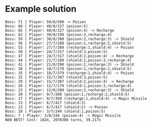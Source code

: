 # Example solution

    Boss: 71 | Player: 50/0/500 -> Poison
    Boss: 68 | Player: 40/0/327 (poison:5)
    Boss: 65 | Player: 40/0/327 (poison:4) -> Recharge
    Boss: 62 | Player: 30/0/199 (poison:3,recharge:4)
    Boss: 59 | Player: 30/0/300 (poison:2,recharge:3) -> Shield
    Boss: 56 | Player: 27/7/288 (poison:1,recharge:2,shield:5)
    Boss: 53 | Player: 27/7/389 (recharge:1,shield:4) -> Poison
    Boss: 50 | Player: 24/7/317 (shield:3,poison:5)
    Boss: 47 | Player: 24/7/317 (shield:2,poison:4) -> Recharge
    Boss: 44 | Player: 21/7/189 (shield:1,poison:3,recharge:4)
    Boss: 41 | Player: 21/0/290 (poison:2,recharge:3) -> Shield
    Boss: 38 | Player: 18/7/278 (poison:1,recharge:2,shield:5)
    Boss: 35 | Player: 18/7/379 (recharge:1,shield:4) -> Poison
    Boss: 32 | Player: 15/7/307 (shield:3,poison:5)
    Boss: 29 | Player: 15/7/307 (shield:2,poison:4) -> Recharge
    Boss: 26 | Player: 12/7/179 (shield:1,poison:3,recharge:4)
    Boss: 23 | Player: 12/0/280 (poison:2,recharge:3) -> Shield
    Boss: 20 | Player: 9/7/268 (poison:1,recharge:2,shield:5)
    Boss: 17 | Player: 9/7/369 (recharge:1,shield:4) -> Magic Missile
    Boss: 13 | Player: 6/7/417 (shield:3)
    Boss: 13 | Player: 6/7/417 (shield:2) -> Poison
    Boss: 10 | Player: 3/7/244 (shield:1,poison:5)
    Boss: 7 | Player: 3/0/244 (poison:4) -> Magic Missile
    NEW BEST! Cost: 1824, 2078308 turns, 39.217s